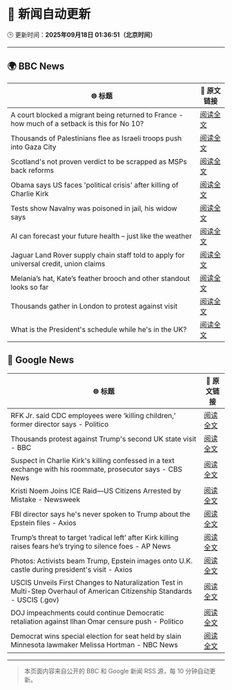 # 🧠 新闻自动更新

🕒 更新时间：**2025年09月18日 01:36:51（北京时间）**

---

## 🌍 BBC News

| 🌐 标题 | 🔗 原文链接 |
|--------|-------------|
| A court blocked a migrant being returned to France - how much of a setback is this for No 10? | [阅读全文](https://www.bbc.com/news/articles/ced5gyg2e09o?at_medium=RSS&at_campaign=rss) |
| Thousands of Palestinians flee as Israeli troops push into Gaza City | [阅读全文](https://www.bbc.com/news/articles/cx270y1rgzeo?at_medium=RSS&at_campaign=rss) |
| Scotland's not proven verdict to be scrapped as MSPs back reforms | [阅读全文](https://www.bbc.com/news/articles/cy8rndyyp7vo?at_medium=RSS&at_campaign=rss) |
| Obama says US faces 'political crisis' after killing of Charlie Kirk | [阅读全文](https://www.bbc.com/news/articles/c9dxge2ep4xo?at_medium=RSS&at_campaign=rss) |
| Tests show Navalny was poisoned in jail, his widow says | [阅读全文](https://www.bbc.com/news/articles/c5ye0x28vzqo?at_medium=RSS&at_campaign=rss) |
| AI can forecast your future health – just like the weather | [阅读全文](https://www.bbc.com/news/articles/cx2pj502ev6o?at_medium=RSS&at_campaign=rss) |
| Jaguar Land Rover supply chain staff told to apply for universal credit, union claims | [阅读全文](https://www.bbc.com/news/articles/c784nwvj1l3o?at_medium=RSS&at_campaign=rss) |
| Melania’s hat, Kate’s feather brooch and other standout looks so far | [阅读全文](https://www.bbc.com/news/articles/cy857ddpjp4o?at_medium=RSS&at_campaign=rss) |
| Thousands gather in London to protest against visit | [阅读全文](https://www.bbc.com/news/articles/cj9zve281k3o?at_medium=RSS&at_campaign=rss) |
| What is the President's schedule while he's in the UK? | [阅读全文](https://www.bbc.com/news/articles/c8rynvlm6zjo?at_medium=RSS&at_campaign=rss) |

## 📰 Google News

| 🌐 标题 | 🔗 原文链接 |
|--------|-------------|
| RFK Jr. said CDC employees were ‘killing children,’ former director says - Politico | [阅读全文](https://news.google.com/rss/articles/CBMi0AFBVV95cUxNS2RsQ0ZpOC1PYWlINU5NUE83eHRNNEhVaVYyMk5iS3NkRkhIQUYtdlhHY0k2RlVaV1E2QjRxeGdXRmJhYzc3YTRqR3FaLU1tOWtwTkJPUTRHNl9oZnhVNjliYXlQQUQ3Z3BuNEwycTZXREVmbTg4REpsaFBmcXlvNktrS1ZvTEhVQm5MVXpacVNBay1kZjBMS1V4Q0JkcmphM1ZJODJjN3lzVl9PdUJoZlVnM0RNNktveE54RzlnWkdjVWtpWHdvS0xjbVZkNnJP?oc=5) |
| Thousands protest against Trump's second UK state visit - BBC | [阅读全文](https://news.google.com/rss/articles/CBMiWkFVX3lxTE95YVJYQ3NKTThoVXhZd05OU2s5cGU3VEM3MzUtQm9MTm8xejNZYUNDaWVsMzdhZEtVZFFTd3QteW5vRE9PcW5xbnQteTZMa2J4elpwYkwxUTlBQdIBX0FVX3lxTE42WEtzQnBxU1lXZzY2bVNYR1R2LTM2elVsMUd3S2w0LU5ZWEgwaUlKOVVyQzVLZXhweWlwanRCQzQ1OXRvSWFRVG1SV01ZY08wbUlNamNhTmNRYUJGQk5V?oc=5) |
| Suspect in Charlie Kirk's killing confessed in a text exchange with his roommate, prosecutor says - CBS News | [阅读全文](https://news.google.com/rss/articles/CBMilgFBVV95cUxNNXNENU9ycHlqRnBHUHd0N0VqWl9Hbm1MYkpfdTFhejZMMFdVVWxoTFRET1h4YjNPY19BU3J1OFNWVU9yNXp1eDNNOWRua1RCYll2amM0ZjNRS3djWVVma09CU2diNjFLNUxzVXR4bjE5UGpwVkZYQS1wVkFhUzFGWGhQU1dseEVfQTE0Nlh3N0xkNGxjNXfSAZsBQVVfeXFMUGJNZV80bXhVNEFmV0o2QnllQnRxajZCYlpRTDNfVGc0eDRuNGw4Mkh0TzVBdldnelhBX2l3TU16OGxFUG4tY0ZVVFhvd3RKWFdsbm13TmZyMjZTekJMVmRXQkNDUDVqc0UxRG5QOGpyUjNSRFVGdU51YXA2YUQ5Y2RKOHBDd0ZzWm83anVPY2xfdVhWX296WkVqN1k?oc=5) |
| Kristi Noem Joins ICE Raid—US Citizens Arrested by Mistake - Newsweek | [阅读全文](https://news.google.com/rss/articles/CBMib0FVX3lxTE9vWTBzVk9yTllQZmhTNDhfS0UxSUw4dVprMFptNHNGNm8tb0dFNXBmbE8zS3kxdmxCVzczU3NmcHlHY3BqbE9lSXFMc2VrSG9iUTFtSko3T2JJX1hwZWYzZE84N0hpUWdKX1ZQVThIaw?oc=5) |
| FBI director says he's never spoken to Trump about the Epstein files - Axios | [阅读全文](https://news.google.com/rss/articles/CBMiggFBVV95cUxNZ1R4Sl9nb0N3VmlGaG0xOTBSYm5Hc0tobTRuUTdqaHNjUlVyMDh2Xy1Ea2dObzMzWnk0T3NpY0JnYzA3SWItdnF4SGlNWmJVS2VkMVNENlA2OVpnbnRVZjg2M2Fvb1kzQjVHNWJUT2ZFV0Y3UFQ4bWxpY0p5RUlxMUZB?oc=5) |
| Trump’s threat to target ‘radical left’ after Kirk killing raises fears he’s trying to silence foes - AP News | [阅读全文](https://news.google.com/rss/articles/CBMisgFBVV95cUxQTUFhei1WSWtFeTRVUzlkR2VMNkJvUkNFMnlEM1Rob2t5LXJrNkV4T1UxNWxIQU4tTFFFdmRFY2tvNzVySmlLQXdPbFpuOUVoempmdjNaUmlxQ0hJdGVCV2pBblh1UTY4UWxWclRCRFliN0J2UVZhOFU3TXNUdnZwNWEyQTRJRUpxSHBJemFuV1licUw2bm1LTk1DeXNKTU4wenVrYUhiQ0pzdld0MzN0dU9B?oc=5) |
| Photos: Activists beam Trump, Epstein images onto U.K. castle during president's visit - Axios | [阅读全文](https://news.google.com/rss/articles/CBMikAFBVV95cUxNM1RCTVg2WUtuUzlBejl6cGI1Ty1seDU1RXY3V2NEUXdfUk80MjFGR2JvbmF5M2JNYjhMbmxFTUJyMHowVGVmZVhjbzFUQ3lSRjZBOUVwN1pUNnlfVWJuWUdvZG9QbnRtcUpac3V5S01NSF9sd2ZmS0NMR1ZOOVhOM2ptUGQ5OEFTa3lzWWhUUjI?oc=5) |
| USCIS Unveils First Changes to Naturalization Test in Multi-Step Overhaul of American Citizenship Standards - USCIS (.gov) | [阅读全文](https://news.google.com/rss/articles/CBMi2gFBVV95cUxQWHpFUDdLaVFkMUstV3lYajk5Z0pTUEtQV2lMSzRFNFh4bDBJZmJNLUZEc0NvVWY5bGFRNGFqU2lCR1V5SWUtY0pNbjJNVDZRUFdVYjFDQzRiRmw4RURrZXNvMTUxQjJHQnBUZGI4S1V3c1NIbVI3TEkydE1GSEdueWdWVU9oRkRlaTFOMHgzSVFPTlUtdUlDbTVmRDk4b0U3dkZSTEFGcnlyTXlaQ0NvOE1sdS1ObGpLR1dpVjJFUFQ3NzJkYXVjd2xhaVNISW9jSFBsdmdvZGdndw?oc=5) |
| DOJ impeachments could continue Democratic retaliation against Ilhan Omar censure push - Politico | [阅读全文](https://news.google.com/rss/articles/CBMiqAFBVV95cUxPVUVOdzRXTjVHeWU4WTFPQjRUUlprRDlKSll3dEVwckpEYTdfV29UQU13OGtyaWdBY2FJTWtwWERqM1pSLVJZNEpXY1B1WmhfamNoMUEybXd2b2Rlc2s4d2xieVVEUW96NEo1UDl0TnhRczFUUjFyNEViSTFRaTgxWVpvUlF5X3FJMFphak5IeVRvam1nVjNnN2xKYk5raW5NZkJWZldYZkQ?oc=5) |
| Democrat wins special election for seat held by slain Minnesota lawmaker Melissa Hortman - NBC News | [阅读全文](https://news.google.com/rss/articles/CBMiuwFBVV95cUxOdW1MdGppQ0R3d3BFMkhfUU5UMmtLRVdDSXIxaWVfVExxQmtOb0x5dnFzcWdhaHowakFPbkQwYndnOGJzLVY1LUZPaXZ2NVBxZTE3TGl2THNrVUlBWE5DeUxlRmNyRnNzaGZiS2o1X0ZiWFpPbHFEbHZ1eTRyMGtma05BTEs1NTczdU0waDAtazRuZTlrMlVRdEdVQjFINEptdW5CS0ZPNlZuRjRMdnlIX1RqdW15WEVQSFNF0gFWQVVfeXFMUEZFM3BoaFQ1RkVqb3V1bjZYZEpPU1U4MDlZMHRDRVh4U28wZmhUN2tOWGcyNFhwSE5NYjBRZVNKN09NRDd4R0Z1bTBtRlVXbkQtRXgzZVE?oc=5) |

---
> 本页面内容来自公开的 BBC 和 Google 新闻 RSS 源，每 10 分钟自动更新。